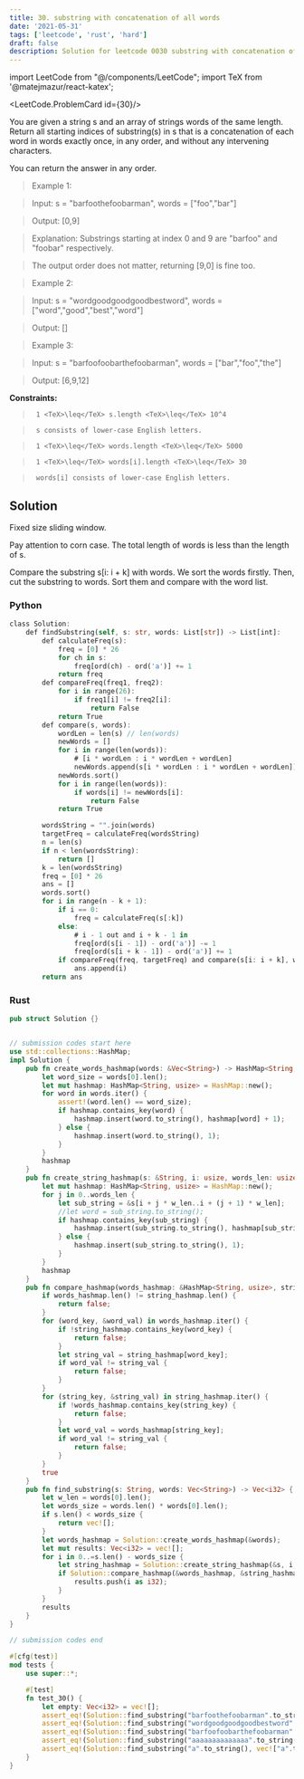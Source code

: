 ```yaml
---
title: 30. substring with concatenation of all words
date: '2021-05-31'
tags: ['leetcode', 'rust', 'hard']
draft: false
description: Solution for leetcode 0030 substring with concatenation of all words
---
```

import LeetCode from "@/components/LeetCode";
import TeX from '@matejmazur/react-katex';

<LeetCode.ProblemCard id={30}/>
 

  You are given a string s and an array of strings words of the same length. Return all starting indices of substring(s) in s that is a concatenation of each word in words exactly once, in any order, and without any intervening characters.

  You can return the answer in any order.

   

 >   Example 1:

  

 >   Input: s <TeX>=</TeX> "barfoothefoobarman", words <TeX>=</TeX> ["foo","bar"]

 >   Output: [0,9]

 >   Explanation: Substrings starting at index 0 and 9 are "barfoo" and "foobar" respectively.

 >   The output order does not matter, returning [9,0] is fine too.

  

 >   Example 2:

  

 >   Input: s <TeX>=</TeX> "wordgoodgoodgoodbestword", words <TeX>=</TeX> ["word","good","best","word"]

 >   Output: []

  

 >   Example 3:

  

 >   Input: s <TeX>=</TeX> "barfoofoobarthefoobarman", words <TeX>=</TeX> ["bar","foo","the"]

 >   Output: [6,9,12]

  

   

  **Constraints:**

  

 >   	1 <TeX>\leq</TeX> s.length <TeX>\leq</TeX> 10^4

 >   	s consists of lower-case English letters.

 >   	1 <TeX>\leq</TeX> words.length <TeX>\leq</TeX> 5000

 >   	1 <TeX>\leq</TeX> words[i].length <TeX>\leq</TeX> 30

 >   	words[i] consists of lower-case English letters.


## Solution
Fixed size sliding window.

Pay attention to corn case. The total length of words is less than the length of s. 

Compare the substring s[i: i + k] with words. We sort the words firstly. Then, cut the substring to words. Sort them and compare with the word list.

### Python
```rust
class Solution:
    def findSubstring(self, s: str, words: List[str]) -> List[int]:
        def calculateFreq(s):
            freq = [0] * 26
            for ch in s:
                freq[ord(ch) - ord('a')] += 1
            return freq
        def compareFreq(freq1, freq2):
            for i in range(26):
                if freq1[i] != freq2[i]:
                    return False
            return True
        def compare(s, words):
            wordLen = len(s) // len(words)
            newWords = []
            for i in range(len(words)):
                # [i * wordLen : i * wordLen + wordLen]
                newWords.append(s[i * wordLen : i * wordLen + wordLen])
            newWords.sort()
            for i in range(len(words)):
                if words[i] != newWords[i]:
                    return False
            return True

        wordsString = "".join(words)
        targetFreq = calculateFreq(wordsString)
        n = len(s)
        if n < len(wordsString):
            return []
        k = len(wordsString)
        freq = [0] * 26
        ans = []
        words.sort()
        for i in range(n - k + 1):
            if i == 0:
                freq = calculateFreq(s[:k])
            else:
                # i - 1 out and i + k - 1 in
                freq[ord(s[i - 1]) - ord('a')] -= 1
                freq[ord(s[i + k - 1]) - ord('a')] += 1
            if compareFreq(freq, targetFreq) and compare(s[i: i + k], words):
                ans.append(i)
        return ans
```
### Rust
```rust
pub struct Solution {}


// submission codes start here
use std::collections::HashMap;
impl Solution {
    pub fn create_words_hashmap(words: &Vec<String>) -> HashMap<String, usize> {
        let word_size = words[0].len();
        let mut hashmap: HashMap<String, usize> = HashMap::new();
        for word in words.iter() {
            assert!(word.len() == word_size);
            if hashmap.contains_key(word) {
                hashmap.insert(word.to_string(), hashmap[word] + 1);
            } else {
                hashmap.insert(word.to_string(), 1);
            }
        }
        hashmap
    }
    pub fn create_string_hashmap(s: &String, i: usize, words_len: usize, w_len: usize) -> HashMap<String, usize> {
        let mut hashmap: HashMap<String, usize> = HashMap::new();
        for j in 0..words_len {
            let sub_string = &s[i + j * w_len..i + (j + 1) * w_len];
            //let word = sub_string.to_string();
            if hashmap.contains_key(sub_string) {
                hashmap.insert(sub_string.to_string(), hashmap[sub_string] + 1);
            } else {
                hashmap.insert(sub_string.to_string(), 1);
            }
        }
        hashmap
    }
    pub fn compare_hashmap(words_hashmap: &HashMap<String, usize>, string_hashmap: &HashMap<String, usize>) -> bool {
        if words_hashmap.len() != string_hashmap.len() {
            return false;
        }
        for (word_key, &word_val) in words_hashmap.iter() {
            if !string_hashmap.contains_key(word_key) {
                return false;
            }
            let string_val = string_hashmap[word_key];
            if word_val != string_val {
                return false;
            }
        }
        for (string_key, &string_val) in string_hashmap.iter() {
            if !words_hashmap.contains_key(string_key) {
                return false;
            }
            let word_val = words_hashmap[string_key];
            if word_val != string_val {
                return false;
            }
        }
        true
    }
    pub fn find_substring(s: String, words: Vec<String>) -> Vec<i32> {
        let w_len = words[0].len();
        let words_size = words.len() * words[0].len();
        if s.len() < words_size {
            return vec![];
        }
        let words_hashmap = Solution::create_words_hashmap(&words);
        let mut results: Vec<i32> = vec![];
        for i in 0..=s.len() - words_size {
            let string_hashmap = Solution::create_string_hashmap(&s, i, words.len(), w_len);
            if Solution::compare_hashmap(&words_hashmap, &string_hashmap) {
                results.push(i as i32);
            }
        }
        results
    }
}

// submission codes end

#[cfg(test)]
mod tests {
    use super::*;

    #[test]
    fn test_30() {
        let empty: Vec<i32> = vec![];
        assert_eq!(Solution::find_substring("barfoothefoobarman".to_string(), vec!["foo".to_string(),"bar".to_string()]), vec![0, 9]);
        assert_eq!(Solution::find_substring("wordgoodgoodgoodbestword".to_string(), vec!["word".to_string(),"good".to_string(), "best".to_string(),"word".to_string()]), empty);
        assert_eq!(Solution::find_substring("barfoofoobarthefoobarman".to_string(), vec!["bar".to_string(), "foo".to_string(), "the".to_string(),]), vec![6, 9, 12]);
        assert_eq!(Solution::find_substring("aaaaaaaaaaaaaa".to_string(), vec!["aa".to_string(), "aa".to_string()]), vec![0,1,2,3,4,5,6,7,8,9,10]);
        assert_eq!(Solution::find_substring("a".to_string(), vec!["a".to_string(), "a".to_string()]), empty);
    }
}

```
